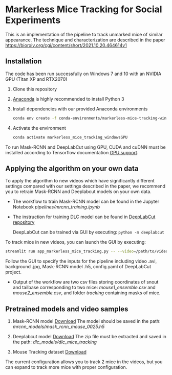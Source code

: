 # Markerless Mice Tracking for Social Experiments

This is an implementation of the pipeline to track unmarked mice of similar appearance. The technique and characterization are described in the paper https://biorxiv.org/cgi/content/short/2021.10.20.464614v1

## Installation
The code has been run successfully on Windows 7 and 10 with an NVIDIA GPU (Titan XP and RTX2070)
1. Clone this repository
2. [Anaconda](https://www.anaconda.com/distribution/) is highly recommended to install Python 3
3. Install dependencies with our provided Anaconda environments
   ```bash
   conda env create -f conda-environments/markerless-mice-tracking-windowsGPU.yaml
   ```

4. Activate the environment 

   ```bash
   conda activate markerless_mice_tracking_windowsGPU
   ```
To run Mask-RCNN and DeepLabCut using GPU, CUDA and cuDNN  must be installed according to Tensorflow documentation [GPU support](https://www.tensorflow.org/install/source#gpu). 
## Applying the algorithm on your own data
To apply the algorithm to new videos which have significantly different settings compared with our settings described in the paper, we recommend you to
retrain Mask-RCNN and Deeplabcut models on your own data.

- The workflow to train Mask-RCNN model can be found in the Jupyter Notebook *pipelines/mrcnn_training.ipynb*

- The instruction for training DLC model can be found in [DeepLabCut repository](https://github.com/DeepLabCut/DeepLabCut)

   DeepLabCut can be trained via GUI by executing:  `python -m deeplabcut`



To track mice in new videos, you can launch the GUI by executing:

   ```bash
   streamlit run app_markerless_mice_tracking.py -- --video=/path/to/video_dir/  --background=/path/to/background_dir/--mrcnn_model=/path/to/model_dir/
   ```

Follow the GUI to specify the inputs for the pipeline including video .avi, background .jpg, Mask-RCNN model .h5, config.yaml of DeepLabCut project.
* Output of the workflow are two csv files storing coordinates of snout and tailbase corresponding to two mice: *mouse1_ensemble.csv* and *mouse2_ensemble.csv*, and folder *tracking* containing masks of mice. 

## Pretrained models and video samples 
1. Mask-RCNN model [Download](http://people.ucalgary.ca/~kmurari/masomotr/trainedModels/mask_rcnn_mouse_0025.h5)
The model should be saved in the path:  *mrcnn_models/mask_rcnn_mouse_0025.h5*
2. Deeplabcut model [Download](http://people.ucalgary.ca/~kmurari/masomotr/trainedModels/dlc_mice_model.rar)
The zip file must be extracted and saved in the path:  *dlc_models/dlc_mice_tracking*

3. Mouse Tracking dataset [Download](http://people.ucalgary.ca/~kmurari/masomotr/MTdataset)

The current configuration allows you to track 2 mice in the videos, but you can expand to track more mice with proper configuration.

